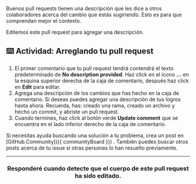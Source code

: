 Buenos pull requests tienen una descripción que les dice a otros colaboradores acerca del cambio que estás sugiriendo. Esto es para que comprendan mejor el contexto.

Editemos este pull request para agregar una descripción.

## :keyboard: Actividad: Arreglando tu pull request

1. El primer comentario que tu pull request tendrá contendrá el texto predeterminado de **No description provided**. Haz click en el ícono **...** en la esquina superior derecha de la caja de comentario, después haz click en **Edit** para editar.
1. Agrega una descripción de los cambios que has hecho en la caja de comentario. Si deseas puedes agregar una descripción de tus logros hasta ahora. Recuerda, has: creado una rama, creado un archivo y hecho un commit, y abriste un pull request.
1. Cuando termines, haz click al botón verde **Update comment** que se encuentra en el lado inferior derecho de la caja de comentario.

Si necesitas ayuda buscando una solución a tu problema, crea un post en [GitHub Community]({{ communityBoard }}) . También puedes buscar otros posts acerca de tu issue si otras personas lo han resuelto previamente.

<hr>
<h3 align="center">Responderé cuando detecte que el cuerpo de este pull request ha sido editado.</h3>
